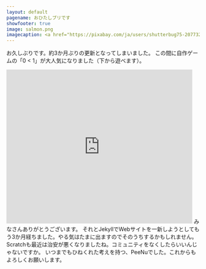 ```yaml
---
layout: default
pagename: おひたしブリです
showfooter: true
image: salmon.png
imagecaption: <a href="https://pixabay.com/ja/users/shutterbug75-2077322/?utm_source=link-attribution&amp;utm_medium=referral&amp;utm_campaign=image&amp;utm_content=1238248">Shutterbug75</a>による<a href="https://pixabay.com/ja/?utm_source=link-attribution&amp;utm_medium=referral&amp;utm_campaign=image&amp;utm_content=1238248">Pixabay</a>からの画像
---
```


お久しぶりです。約3か月ぶりの更新となってしまいました。
この間に自作ゲームの「0 < 1」が大人気になりました（下から遊べます）。
<iframe src="https://scratch.mit.edu/projects/450172725/embed" allowtransparency="true" width="485" height="402" frameborder="0" scrolling="no" allowfullscreen></iframe>
みなさんありがとうございます。
それとJekyllでWebサイトを一新しようとしてもう3か月経ちました。やる気はたまに出ますのでそのうちするかもしれません。
Scratchも最近は治安が悪くなりましたね。コミュニティをなくしたらいいんじゃないですか。
いつまでもひねくれた考えを持つ、PeeNuでした。これからもよろしくお願いします。
